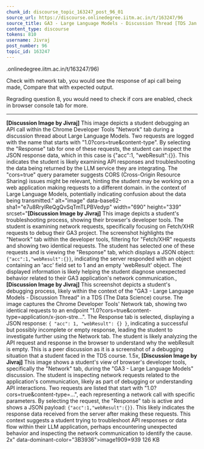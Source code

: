 ```yaml
---
chunk_id: discourse_topic_163247_post_96_01
source_url: https://discourse.onlinedegree.iitm.ac.in/t/163247/96
source_title: GA3 - Large Language Models - Discussion Thread [TDS Jan 2025]
content_type: discourse
tokens: 810
username: Jivraj
post_number: 96
topic_id: 163247
---
```


.onlinedegree.iitm.ac.in/t/163247/96)

Check with network tab, you would see the response of api call being made, Compare that with expected output.

Regrading question 8, you would need to check if cors are enabled, check in browser console tab for more.

---

**[Discussion Image by Jivraj]** This image depicts a student debugging an API call within the Chrome Developer Tools "Network" tab during a discussion thread about Large Language Models. Two requests are logged with the name that starts with "1.0?cors=true&content-type". By selecting the "Response" tab for one of these requests, the student can inspect the JSON response data, which in this case is {"acc":1, "webResult":{}}. This indicates the student is likely examining API responses and troubleshooting the data being returned by the LLM service they are integrating. The "cors=true" query parameter suggests CORS (Cross-Origin Resource Sharing) issues might be relevant, hinting the student may be working on a web application making requests to a different domain. in the context of Large Language Models, potentially indicating confusion about the data being transmitted." alt="image" data-base62-sha1="e7u8RryIReQgQvSqTmTLPBVedyp" width="690" height="339" srcset="**[Discussion Image by Jivraj]** This image depicts a student's troubleshooting process, showing their browser's developer tools. The student is examining network requests, specifically focusing on Fetch/XHR requests to debug their GA3 project. The screenshot highlights the "Network" tab within the developer tools, filtering for "Fetch/XHR" requests and showing two identical requests. The student has selected one of these requests and is viewing the "Response" tab, which displays a JSON object: `{"acc":1,"webResult":{}}`, indicating the server responded with an object containing an 'acc' field set to 1 and an empty 'webResult' object. The displayed information is likely helping the student diagnose unexpected behavior related to their GA3 application's network communication., **[Discussion Image by Jivraj]** This screenshot depicts a student's debugging process, likely within the context of the "GA3 - Large Language Models - Discussion Thread" in a TDS (The Data Science) course. The image captures the Chrome Developer Tools' Network tab, showing two identical requests to an endpoint "1.0?cors=true&content-type=application/x-json-stre...". The Response tab is selected, displaying a JSON response: `{ "acc": 1, "webResult": {} }`, indicating a successful but possibly incomplete or empty response, leading the student to investigate further using the Network tab. The student is likely analyzing the API request and response in the browser to understand why the webResult is empty. This is a peer discussion as it is a screenshot of a debugging situation that a student faced in the TDS course. 1.5x, **[Discussion Image by Jivraj]** This image shows a student's view of browser's developer tools, specifically the "Network" tab, during the "GA3 - Large Language Models" discussion. The student is inspecting network requests related to the application's communication, likely as part of debugging or understanding API interactions. Two requests are listed that start with "1.0?cors=true&content-type=...", each representing a network call with specific parameters. By selecting the request, the "Response" tab is active and shows a JSON payload: `{"acc":1,"webResult":{}}`. This likely indicates the response data received from the server after making these requests. This context suggests a student trying to troubleshoot API responses or data flow within their LLM application, perhaps encountering unexpected behavior and inspecting the network communication to identify the cause. 2x" data-dominant-color="3B3936">image1909×939 126 KB
